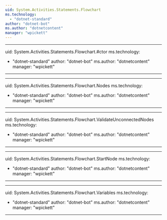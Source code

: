 ```yaml
---
uid: System.Activities.Statements.Flowchart
ms.technology: 
  - "dotnet-standard"
author: "dotnet-bot"
ms.author: "dotnetcontent"
manager: "wpickett"
---
```


---
uid: System.Activities.Statements.Flowchart.#ctor
ms.technology: 
  - "dotnet-standard"
author: "dotnet-bot"
ms.author: "dotnetcontent"
manager: "wpickett"
---

---
uid: System.Activities.Statements.Flowchart.Nodes
ms.technology: 
  - "dotnet-standard"
author: "dotnet-bot"
ms.author: "dotnetcontent"
manager: "wpickett"
---

---
uid: System.Activities.Statements.Flowchart.ValidateUnconnectedNodes
ms.technology: 
  - "dotnet-standard"
author: "dotnet-bot"
ms.author: "dotnetcontent"
manager: "wpickett"
---

---
uid: System.Activities.Statements.Flowchart.StartNode
ms.technology: 
  - "dotnet-standard"
author: "dotnet-bot"
ms.author: "dotnetcontent"
manager: "wpickett"
---

---
uid: System.Activities.Statements.Flowchart.Variables
ms.technology: 
  - "dotnet-standard"
author: "dotnet-bot"
ms.author: "dotnetcontent"
manager: "wpickett"
---
